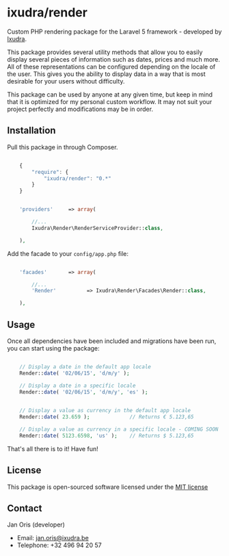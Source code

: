 ixudra/render
=====================

Custom PHP rendering package for the Laravel 5 framework - developed by [Ixudra](http://ixudra.be).

This package provides several utility methods that allow you to easily display several pieces of information such as dates, prices and much more. All of these representations can be configured depending on the locale of the user. This gives you the ability to display data in a way that is most desirable for your users without difficulty.

This package can be used by anyone at any given time, but keep in mind that it is optimized for my personal custom workflow. It may not suit your project perfectly and modifications may be in order.



## Installation

Pull this package in through Composer.

```js

    {
        "require": {
            "ixudra/render": "0.*"
        }
    }

```

```php

    'providers'     => array(

        //...
        Ixudra\Render\RenderServiceProvider::class,

    ),

```

Add the facade to your `config/app.php` file:

```php

    'facades'       => array(

        //...
        'Render'          => Ixudra\Render\Facades\Render::class,

    ),

```



## Usage

Once all dependencies have been included and migrations have been run, you can start using the package:

```php

    // Display a date in the default app locale 
    Render::date( '02/06/15', 'd/m/y' );

    // Display a date in a specific locale 
    Render::date( '02/06/15', 'd/m/y', 'es' );

    
    // Display a value as currency in the default app locale 
    Render::date( 23.659 );             // Returns € 5.123,65

    // Display a value as currency in a specific locale - COMING SOON
    Render::date( 5123.6598, 'us' );    // Returns $ 5.123,65


```



That's all there is to it! Have fun!




## License

This package is open-sourced software licensed under the [MIT license](http://opensource.org/licenses/MIT)




## Contact

Jan Oris (developer)

- Email: jan.oris@ixudra.be
- Telephone: +32 496 94 20 57

